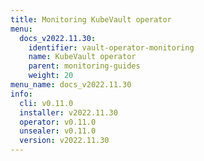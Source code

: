 ```yaml
---
title: Monitoring KubeVault operator
menu:
  docs_v2022.11.30:
    identifier: vault-operator-monitoring
    name: KubeVault operator
    parent: monitoring-guides
    weight: 20
menu_name: docs_v2022.11.30
info:
  cli: v0.11.0
  installer: v2022.11.30
  operator: v0.11.0
  unsealer: v0.11.0
  version: v2022.11.30
---
```


